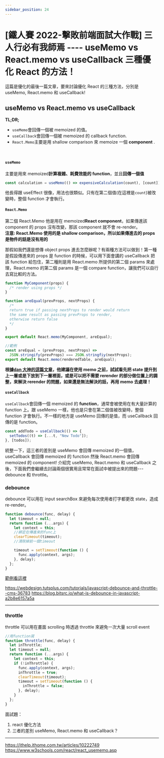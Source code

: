 ```yaml
---
sidebar_position: 24
---
```


# [鐵人賽 2022-擊敗前端面試大作戰] 三人行必有我師焉 ---- useMemo vs React.memo vs useCallback 三種優化 React 的方法！

這篇是優化的最後一篇文章，要來討論優化 React 的三種方法，分別是 useMemo, React.memo 和 useCallback!

## useMemo vs React.memo vs useCallback

**TL;DR;**

- `useMemo`會回傳一個被 memoized 的值。
- `useCallback`會回傳一個被 memoized 的 callback function.
- `React.Memo`主要是用 shallow comparison 來 memoize 一個 **component** .

&nbsp;

#### `useMemo`

主要是用來 memoized**計算複雜、耗費效能的 function**，並且**回傳一個值**

```js
const calculation = useMemo(() => expensiveCalculation(count), [count]);
```

他長得跟 useEffect 很像，用法也很類似。只有在第二個值(在這裡是`count`)被改變時，整個 function 才會執行。

#### `React.Memo`

第二個 React.Memo 他是用在 memoized**React component**，如果傳進該 component 的 props 沒有改變，那該 component 就不會 re-render。  
**注意: React.Memo 使用的是 shallow comparison，所以如果傳進去的 props 是物件的話是沒有用的**

那假如我們還是想傳 object props 進去怎麼辦呢？有兩種方法可以做到！第一種是假設傳進來的 props 是 function 的時候，可以用下面會講的 useCallback 把該 function 給包住，第二種則是用 React.memo 所提供的第二個 params 來處理，React.memo 的第二個 params 是一個 compare function，讓我們可以自行去寫比較的方法。

```js
function MyComponent(props) {
  /* render using props */
}

function areEqual(prevProps, nextProps) {
  /*
  return true if passing nextProps to render would return
  the same result as passing prevProps to render,
  otherwise return false
  */
}

export default React.memo(MyComponent, areEqual);
```

```js
//範例
const areEqual = (prevProps, nextProps) =>
  JSON.stringify(prevProps) === JSON.stringfiy(nextProps);
export default React.memo(renderedTable, areEqual);
```

**根據[dan 大神的這篇文章](https://overreacted.io/before-you-memo/)，他建議在使用 memo 之前，試試看先把 state 提升到上一層或是下放到下一層裡面，或是可以把不需要 rerender 的部分做位置上的調整，來解決 rerender 的問題，如果還是無法解決的話，再用 memo 去處理！**

#### `useCallback`

`useCallback`會回傳一個 memoized 的 **function**，通常會被使用在有大量計算的 function 上。跟 useMemo 一樣，他也是只會在第二個值被改變時，整個 function 才會執行。不一樣的地方是 useMemo 回傳的是值，而 useCallback 回傳的是 function。

```js
const addTodo = useCallback(() => {
  setTodos((t) => [...t, "New Todo"]);
}, [todos]);
```

統整一下，這三者的差別是 useMemo 會回傳 memoized 的一個值，useCallback 會回傳 memoized 的 function 然後 React.memo 會回傳 memoized 的 component!
介紹完 useMemo, React.memo 和 useCallback 之後，下面我們會繼續去討論兩個很實用且常常在面試中被提出來的問題---debounce 和 throttle。

### debounce

debounce 可以用在 input searchBox 來避免每次使用者打字都更改 state，造成 re-render。

```js
function debounce(func, delay) {
  let timeout = null;
  return function (...args) {
    let context = this;
    //綁定在傳進來的func上
    clearTimeout(timeout);
    //清除掉前一個timeout

    timeout = setTimeout(function () {
      func.apply(context, args);
    }, delay);
  };
}
```

[範例看這裡](https://codesandbox.io/s/vibrant-https-h3c51i?file=/src/index.js:293-405)

https://webdesign.tutsplus.com/tutorials/javascript-debounce-and-throttle--cms-36783
https://blog.bitsrc.io/what-is-debounce-in-javascript-a2b8e6157a5a

---

### throttle

throttle 可以用在畫面 scrolling 時透過 throttle 來避免一次大量 scroll event

```js
//用function寫
function throttle(func, delay) {
  let inThrottle;
  let timeout = null;
  return function (...args) {
    let context = this;
    if (!inThrottle) {
      func.apply(context, args);
      inThrottle = true;
      clearTimeout(timeout);
      timeout = setTimeout(function () {
        inThrottle = false;
      }, delay);
    }
  };
}
```

面試題：

1. react 優化方法
2. 三者的差別 useMemo, React.memo 和 useCallback？

---

https://ithelp.ithome.com.tw/articles/10222749
https://www.w3schools.com/react/react_usememo.asp
